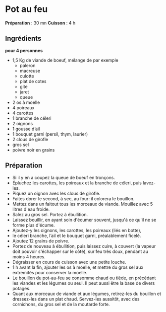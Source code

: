 # Pot au feu
**Préparation** : 30 mn
**Cuisson** : 4 h

## Ingrédients
 
**pour 4 personnes**
  * 1,5 Kg de viande de boeuf, mélange de par exemple
    * paleron 
    * macreuse
    * culotte 
    * plat de cotes
    * gite
    * jaret
    * queue
  * 2 os à moelle
  * 4 poireaux
  * 4 carottes
  * 1 branche de céleri
  * 2 oignons
  * 1 gousse d’ail
  * 1 bouquet garni (persil, thym, laurier)
  * 2 clous de girofle
  * gros sel
  * poivre noir en grains

## Préparation
  * Si il y en a coupez la queue de boeuf en tronçons. 
  * Épluchez les carottes, les poireaux et la branche de céleri, puis lavez-les.
  * Piquez un oignon avec les clous de girofle.  
  * Faites dorer le second, à sec, au four: il colorera le bouillon.
  * Mettez dans un faitout tous les morceaux de viande. Mouillez avec 5 litres d'eau froide. 
  * Salez au gros sel. Portez à ébullition.
  * Laissez bouillir, en ayant soin d'écumer souvent, jusqu'à ce qu'il ne se forme plus d'écume.
  * Ajoutez-y les oignons, les carottes, les poireaux (liés en botte), 
  * le céleri branche, l’ail et le bouquet garni, préalablement ficelé. 
  * Ajoutez 12 grains de poivre.
  * Portez de nouveau à ébullition, puis laissez cuire, à couvert (la vapeur doit pouvoir s'échapper sur le côté), sur feu très doux, pendant au moins 4 heures.
  * Dégraisser en cours de cuisson avec une petite louche.
  * 1 h avant la fin, ajouter les os à moelle, et mettre du gros sel aux extremités pour conserver la moelle.
  * Le bouillon du pot-au-feu se consomme chaud ou tiède, en précédant les viandes et les légumes ou seul. Il peut aussi être la base de divers potages.
  * Quant aux morceaux de viande et aux légumes, retirez-les du bouillon et dressez-les dans un plat chaud. Servez-les aussitôt, avec des cornichons, du gros sel et de la moutarde forte.